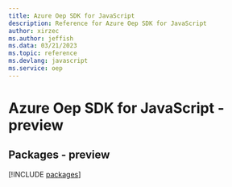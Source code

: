 ```yaml
---
title: Azure Oep SDK for JavaScript
description: Reference for Azure Oep SDK for JavaScript
author: xirzec
ms.author: jeffish
ms.data: 03/21/2023
ms.topic: reference
ms.devlang: javascript
ms.service: oep
---
```

# Azure Oep SDK for JavaScript - preview
## Packages - preview
[!INCLUDE [packages](oep-index.md)]